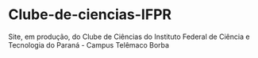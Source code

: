 # Clube-de-ciencias-IFPR
Site, em produção, do Clube de Ciências do Instituto Federal de Ciência e Tecnologia do Paraná - Campus Telêmaco Borba
